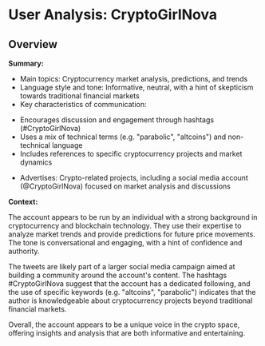 # User Analysis: CryptoGirlNova

## Overview

**Summary:**

* Main topics: Cryptocurrency market analysis, predictions, and trends
* Language style and tone: Informative, neutral, with a hint of skepticism towards traditional financial markets
* Key characteristics of communication:
 + Encourages discussion and engagement through hashtags (#CryptoGirlNova)
 + Uses a mix of technical terms (e.g. "parabolic", "altcoins") and non-technical language
 + Includes references to specific cryptocurrency projects and market dynamics
* Advertises: Crypto-related projects, including a social media account (@CryptoGirlNova) focused on market analysis and discussions

**Context:**

The account appears to be run by an individual with a strong background in cryptocurrency and blockchain technology. They use their expertise to analyze market trends and provide predictions for future price movements. The tone is conversational and engaging, with a hint of confidence and authority.

The tweets are likely part of a larger social media campaign aimed at building a community around the account's content. The hashtags #CryptoGirlNova suggest that the account has a dedicated following, and the use of specific keywords (e.g. "altcoins", "parabolic") indicates that the author is knowledgeable about cryptocurrency projects beyond traditional financial markets.

Overall, the account appears to be a unique voice in the crypto space, offering insights and analysis that are both informative and entertaining.